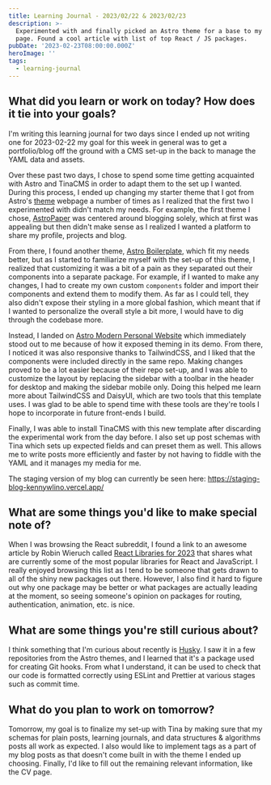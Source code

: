 ```yaml
---
title: Learning Journal - 2023/02/22 & 2023/02/23
description: >-
  Experimented with and finally picked an Astro theme for a base to my personal
  page. Found a cool article with list of top React / JS packages.
pubDate: '2023-02-23T08:00:00.000Z'
heroImage: '' 
tags:
  - learning-journal
---
```


## What did you learn or work on today? How does it tie into your goals?

I'm writing this learning journal for two days since I ended up not writing one for 2023-02-22 my goal for this week in general was to get a portfolio/blog off the ground with a CMS set-up in the back to manage the YAML data and assets.

Over these past two days, I chose to spend some time getting acquainted with Astro and TinaCMS in order to adapt them to the set up I wanted. During this process, I ended up changing my starter theme that I got from Astro's [theme](https://astro.build/themes/ "") webpage a number of times as I realized that the first two I experimented with didn't match my needs. For example, the first theme I chose, [AstroPaper](https://astro.build/themes/details/astro-paper/https://astro.build/themes/details/astro-paper/ "") was centered around blogging solely, which at first was appealing but then didn't make sense as I realized I wanted a platform to share my profile, projects and blog.

From there, I found another theme, [Astro Boilerplate](https://astro.build/themes/details/astro-boilerplate/ ""), which fit my needs better, but as I started to familiarize myself with the set-up of this theme, I realized that customizing it was a bit of a pain as they separated out their components into a separate package. For example, if I wanted to make any changes, I had to create my own custom `components` folder and import their components and extend them to modify them. As far as I could tell, they also didn't expose their styling in a more global fashion, which meant that if I wanted to personalize the overall style a bit more, I would have to dig through the codebase more.

Instead, I landed on [Astro Modern Personal Website](https://astro.build/themes/details/modern-personal/ "") which immediately stood out to me because of how it exposed theming in its demo. From there, I noticed it was also responsive thanks to TailwindCSS, and I liked that the components were included directly in the same repo. Making changes proved to be a lot easier because of their repo set-up, and I was able to customize the layout by replacing the sidebar with a toolbar in the header for desktop and making the sidebar mobile only. Doing this helped me learn more about TailwindCSS and DaisyUI, which are two tools that this template uses. I was glad to be able to spend time with these tools are they're tools I hope to incorporate in future front-ends I build.

Finally, I was able to install TinaCMS with this new template after discarding the experimental work from the day before. I also set up post schemas with Tina which sets up expected fields and can preset them as well. This allows me to write posts more efficiently and faster by not having to fiddle with the YAML and it manages my media for me.

The staging version of my blog can currently be seen here: https://staging-blog-kennywlino.vercel.app/

## What are some things you'd like to make special note of?

When I was browsing the React subreddit, I found a link to an awesome article by Robin Wieruch called [React Libraries for 2023](https://www.robinwieruch.de/react-libraries/ "") that shares what are currently some of the most popular libraries for React and JavaScript. I really enjoyed browsing this list as I tend to be someone that gets drawn to all of the shiny new packages out there. However, I also find it hard to figure out why one package may be better or what packages are actually leading at the moment, so seeing someone's opinion on packages for routing, authentication, animation, etc. is nice.

## What are some things you're still curious about?

I think something that I'm curious about recently is [Husky](https://github.com/typicode/husky ""). I saw it in a few repositories from the Astro themes, and I learned that it's a package used for creating Git hooks. From what I understand, it can be used to check that our code is formatted correctly using ESLint and Prettier at various stages such as commit time.

## What do you plan to work on tomorrow?

Tomorrow, my goal is to finalize my set-up with Tina by making sure that my schemas for plain posts, learning journals, and data structures & algorithms posts all work as expected. I also would like to implement tags as a part of my blog posts as that doesn't come built in with the theme I ended up choosing. Finally, I'd like to fill out the remaining relevant information, like the CV page.
